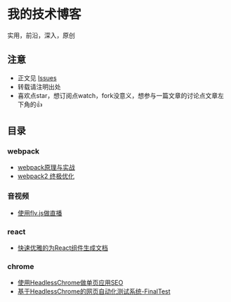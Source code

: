 # 我的技术博客
实用，前沿，深入，原创

## 注意
- 正文见 [Issues](https://github.com/gwuhaolin/blog/issues)
- 转载请注明出处
- 喜欢点star，想订阅点watch，fork没意义，想参与一篇文章的讨论点文章左下角的👍

## 目录
### webpack
- [webpack原理与实战](https://github.com/gwuhaolin/blog/issues/4)
- [webpack2 终极优化](https://github.com/gwuhaolin/blog/issues/2)

### 音视频
- [使用flv.js做直播](https://github.com/gwuhaolin/blog/issues/3)

### react
- [快速优雅的为React组件生成文档](https://github.com/gwuhaolin/blog/issues/1)

### chrome
- [使用HeadlessChrome做单页应用SEO](https://github.com/gwuhaolin/blog/issues/8)
- [基于HeadlessChrome的网页自动化测试系统-FinalTest](https://github.com/gwuhaolin/blog/issues/7)
